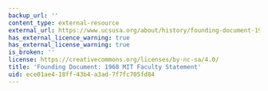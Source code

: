 ```yaml
---
backup_url: ''
content_type: external-resource
external_url: https://www.ucsusa.org/about/history/founding-document-1968-mit-faculty-statement
has_external_licence_warning: true
has_external_license_warning: true
is_broken: ''
license: https://creativecommons.org/licenses/by-nc-sa/4.0/
title: 'Founding Document: 1968 MIT Faculty Statement'
uid: ece01ae4-18ff-43b4-a3ad-7f7fc705fd84
---
```

